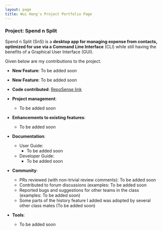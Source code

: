 ```yaml
---
layout: page
title: Wui Hong's Project Portfolio Page
---
```


### Project: Spend n Split

Spend n Split (SnS) is a **desktop app for managing expense from contacts, optimized for use via a Command Line Interface** (CLI) while still having the benefits of a Graphical User Interface (GUI).

Given below are my contributions to the project.

* **New Feature**: To be added soon
* **New Feature**: To be added soon

* **Code contributed**: [RepoSense link](https://nus-cs2103-ay2324s1.github.io/tp-dashboard/?search=wui-hong&)

* **Project management**:
    * To be added soon

* **Enhancements to existing features**:
    * To be added soon
  
* **Documentation**:
    * User Guide:
        * To be added soon
    * Developer Guide:
        * To be added soon

* **Community**:
    * PRs reviewed (with non-trivial review comments): To be added soon
    * Contributed to forum discussions (examples: To be added soon
    * Reported bugs and suggestions for other teams in the class (examples: To be added soon)
    * Some parts of the history feature I added was adopted by several other class mates (To be added soon)

* **Tools**:
    * To be added soon
